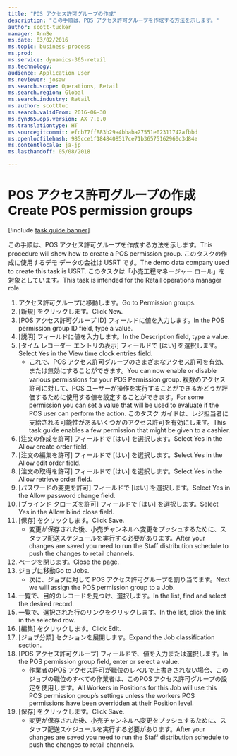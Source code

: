 ```yaml
--- 
title: "POS アクセス許可グループの作成"
description: "この手順は、POS アクセス許可グループを作成する方法を示します。"
author: scott-tucker
manager: AnnBe
ms.date: 03/02/2016
ms.topic: business-process
ms.prod: 
ms.service: dynamics-365-retail
ms.technology: 
audience: Application User
ms.reviewer: josaw
ms.search.scope: Operations, Retail
ms.search.region: Global
ms.search.industry: Retail
ms.author: scotttuc
ms.search.validFrom: 2016-06-30
ms.dyn365.ops.version: AX 7.0.0
ms.translationtype: HT
ms.sourcegitcommit: efcb77ff883b29a4bbaba27551e02311742afbbd
ms.openlocfilehash: 985cce1f1848408517ce71b36575162960c3d84e
ms.contentlocale: ja-jp
ms.lasthandoff: 05/08/2018

---
```

# <a name="create-pos-permission-groups"></a><span data-ttu-id="a15db-103">POS アクセス許可グループの作成</span><span class="sxs-lookup"><span data-stu-id="a15db-103">Create POS permission groups</span></span>

[!include [task guide banner](../includes/task-guide-banner.md)]

<span data-ttu-id="a15db-104">この手順は、POS アクセス許可グループを作成する方法を示します。</span><span class="sxs-lookup"><span data-stu-id="a15db-104">This procedure will show how to create a POS permission group.</span></span> <span data-ttu-id="a15db-105">このタスクの作成に使用するデモ データの会社は USRT です。</span><span class="sxs-lookup"><span data-stu-id="a15db-105">The demo data company used to create this task is USRT.</span></span> <span data-ttu-id="a15db-106">このタスクは「小売工程マネージャー ロール」を対象としています。</span><span class="sxs-lookup"><span data-stu-id="a15db-106">This task is intended for the Retail operations manager role.</span></span>

1. <span data-ttu-id="a15db-107">アクセス許可グループに移動します。</span><span class="sxs-lookup"><span data-stu-id="a15db-107">Go to Permission groups.</span></span>
2. <span data-ttu-id="a15db-108">[新規] をクリックします。</span><span class="sxs-lookup"><span data-stu-id="a15db-108">Click New.</span></span>
3. <span data-ttu-id="a15db-109">[POS アクセス許可グループ ID] フィールドに値を入力します。</span><span class="sxs-lookup"><span data-stu-id="a15db-109">In the POS permission group ID field, type a value.</span></span>
4. <span data-ttu-id="a15db-110">[説明] フィールドに値を入力します。</span><span class="sxs-lookup"><span data-stu-id="a15db-110">In the Description field, type a value.</span></span>
5. <span data-ttu-id="a15db-111">[タイム レコーダー エントリの表示] フィールドで [はい] を選択します。</span><span class="sxs-lookup"><span data-stu-id="a15db-111">Select Yes in the View time clock entries field.</span></span>
    * <span data-ttu-id="a15db-112">これで、POS アクセス許可グループのさまざまなアクセス許可を有効、または無効にすることができます。</span><span class="sxs-lookup"><span data-stu-id="a15db-112">You can now enable or disable various permissions for your POS Permission group.</span></span> <span data-ttu-id="a15db-113">複数のアクセス許可に対して、POS ユーザーが操作を実行することができるかどうか評価するために使用する値を設定することができます。</span><span class="sxs-lookup"><span data-stu-id="a15db-113">For some permission you can set a value that will be used to evaluate if the POS user can perform the action.</span></span>  <span data-ttu-id="a15db-114">このタスク ガイドは、レジ担当者に支給される可能性があるいくつかのアクセス許可を有効にします。</span><span class="sxs-lookup"><span data-stu-id="a15db-114">This task guide enables a few permission that might be given to a cashier.</span></span>  
6. <span data-ttu-id="a15db-115">[注文の作成を許可] フィールドで [はい] を選択します。</span><span class="sxs-lookup"><span data-stu-id="a15db-115">Select Yes in the Allow create order field.</span></span>
7. <span data-ttu-id="a15db-116">[注文の編集を許可] フィールドで [はい] を選択します。</span><span class="sxs-lookup"><span data-stu-id="a15db-116">Select Yes in the Allow edit order field.</span></span>
8. <span data-ttu-id="a15db-117">[注文の取得を許可] フィールドで [はい] を選択します。</span><span class="sxs-lookup"><span data-stu-id="a15db-117">Select Yes in the Allow retrieve order field.</span></span>
9. <span data-ttu-id="a15db-118">[パスワードの変更を許可] フィールドで [はい] を選択します。</span><span class="sxs-lookup"><span data-stu-id="a15db-118">Select Yes in the Allow password change field.</span></span>
10. <span data-ttu-id="a15db-119">[ブラインド クローズを許可] フィールドで [はい] を選択します。</span><span class="sxs-lookup"><span data-stu-id="a15db-119">Select Yes in the Allow blind close field.</span></span>
11. <span data-ttu-id="a15db-120">[保存] をクリックします。</span><span class="sxs-lookup"><span data-stu-id="a15db-120">Click Save.</span></span>
    * <span data-ttu-id="a15db-121">変更が保存された後、小売チャンネルへ変更をプッシュするために、スタッフ配送スケジュールを実行する必要があります。</span><span class="sxs-lookup"><span data-stu-id="a15db-121">After your changes are saved you need to run the Staff distribution schedule to push the changes to retail channels.</span></span>  
12. <span data-ttu-id="a15db-122">ページを閉じます。</span><span class="sxs-lookup"><span data-stu-id="a15db-122">Close the page.</span></span>
13. <span data-ttu-id="a15db-123">ジョブに移動</span><span class="sxs-lookup"><span data-stu-id="a15db-123">Go to Jobs.</span></span>
    * <span data-ttu-id="a15db-124">次に、ジョブに対して POS アクセス許可グループを割り当てます。</span><span class="sxs-lookup"><span data-stu-id="a15db-124">Next we will assign the POS permission group to a Job.</span></span>  
14. <span data-ttu-id="a15db-125">一覧で、目的のレコードを見つけ、選択します。</span><span class="sxs-lookup"><span data-stu-id="a15db-125">In the list, find and select the desired record.</span></span>
15. <span data-ttu-id="a15db-126">一覧で、選択された行のリンクをクリックします。</span><span class="sxs-lookup"><span data-stu-id="a15db-126">In the list, click the link in the selected row.</span></span>
16. <span data-ttu-id="a15db-127">[編集] をクリックします。</span><span class="sxs-lookup"><span data-stu-id="a15db-127">Click Edit.</span></span>
17. <span data-ttu-id="a15db-128">[ジョブ分類] セクションを展開します。</span><span class="sxs-lookup"><span data-stu-id="a15db-128">Expand the Job classification section.</span></span>
18. <span data-ttu-id="a15db-129">[POS アクセス許可グループ] フィールドで、値を入力または選択します。</span><span class="sxs-lookup"><span data-stu-id="a15db-129">In the POS permission group field, enter or select a value.</span></span>
    * <span data-ttu-id="a15db-130">作業者のPOS アクセス許可が職位のレベルで上書きされない場合、このジョブの職位のすべての作業者は、このPOS アクセス許可グループの設定を使用します。</span><span class="sxs-lookup"><span data-stu-id="a15db-130">All Workers in Positions for this Job will use this POS permission group’s settings unless the workers POS permissions have been overridden at their Position level.</span></span>  
19. <span data-ttu-id="a15db-131">[保存] をクリックします。</span><span class="sxs-lookup"><span data-stu-id="a15db-131">Click Save.</span></span>
    * <span data-ttu-id="a15db-132">変更が保存された後、小売チャンネルへ変更をプッシュするために、スタッフ配送スケジュールを実行する必要があります。</span><span class="sxs-lookup"><span data-stu-id="a15db-132">After your changes are saved you need to run the Staff distribution schedule to push the changes to retail channels.</span></span>  


